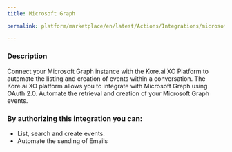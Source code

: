 ```yaml
---
title: Microsoft Graph

permalink: platform/marketplace/en/latest/Actions/Integrations/microsoftGraph_DESC

---
```


### Description

Connect your Microsoft Graph instance with the Kore.ai XO Platform to automate the listing and creation of events within a conversation. 
The Kore.ai XO platform allows you to integrate with Microsoft Graph using OAuth 2.0. Automate the retrieval and creation of your Microsoft Graph events.

### By authorizing this integration you can:
- List, search and create events.
- Automate the sending of Emails

